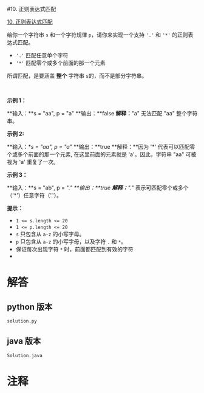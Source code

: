 #10. 正则表达式匹配

[10. 正则表达式匹配](https://leetcode.cn/problems/regular-expression-matching?envType=featured-list&envId=2cktkvj?envType=featured-list&envId=2cktkvj)

给你一个字符串 `s` 和一个字符规律 `p`，请你来实现一个支持 `'.'` 和 `'*'` 的正则表达式匹配。

- `'.'` 匹配任意单个字符
- `'*'` 匹配零个或多个前面的那一个元素

所谓匹配，是要涵盖 **整个** 字符串 `s`的，而不是部分字符串。

 

**示例 1：**

**输入：**s = "aa", p = "a"
**输出：**false
**解释：**"a" 无法匹配 "aa" 整个字符串。

**示例 2:**

**输入：**s = "aa", p = "a*"
**输出：**true
**解释：**因为 '*' 代表可以匹配零个或多个前面的那一个元素, 在这里前面的元素就是 'a'。因此，字符串 "aa" 可被视为 'a' 重复了一次。

**示例 3：**

**输入：**s = "ab", p = ".*"
**输出：**true
**解释：**".*" 表示可匹配零个或多个（'*'）任意字符（'.'）。

**提示：**

- `1 <= s.length <= 20`
- `1 <= p.length <= 20`
- `s` 只包含从 `a-z` 的小写字母。
- `p` 只包含从 `a-z` 的小写字母，以及字符 `.` 和 `*`。
- 保证每次出现字符 `*` 时，前面都匹配到有效的字符
- 
# 解答
                 
## python 版本

````include python
solution.py
````


## java 版本



````include java
Solution.java
````
                 

# 注释